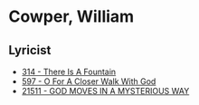 # Cowper, William

## Lyricist

- [314 - There Is A Fountain](/hymns/314.md)
- [597 - O For A Closer Walk With God](/hymns/597.md)
- [21511 - GOD MOVES IN A MYSTERIOUS WAY](/hymns/21511.md)

